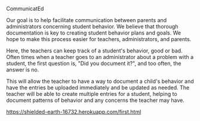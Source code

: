 CommunicatEd

Our goal is to help facilitate communication between parents and administrators concerning student behavior. We believe that thorough documentation is key to creating student behavior plans and goals. We hope to make this process easier for teachers, administrators, and parents.

Here, the teachers can keep track of a student's behavior, good or bad. Often times when a teacher goes to an administrator about
a problem with a student, the first question is, "Did you document it?", and too often, the answer is no.

This will allow the teacher to have a way to document a child's behavior and have the entries be uploaded immediately and be updated
as needed. The teacher will be able to create multiple entries for a student, helping to document patterns of behavior and any
concerns the teacher may have. 

https://shielded-earth-16732.herokuapp.com/first.html
